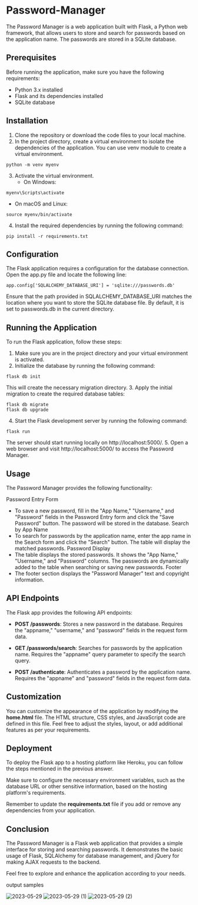 # Password-Manager

The Password Manager is a web application built with Flask, a Python web framework, that allows users to store and search for passwords based on the application name. The passwords are stored in a SQLite database.

## Prerequisites

Before running the application, make sure you have the following requirements:

* Python 3.x installed
* Flask and its dependencies installed
* SQLite database

## Installation

1. Clone the repository or download the code files to your local machine.
2. In the project directory, create a virtual environment to isolate the dependencies of the application. You can use venv module to create a virtual environment.
```
python -m venv myenv
```
3. Activate the virtual environment.
   * On Windows:
```
myenv\Scripts\activate
```
   * On macOS and Linux:
```
source myenv/bin/activate
```
4. Install the required dependencies by running the following command:
```
pip install -r requirements.txt
```

## Configuration
The Flask application requires a configuration for the database connection. Open the app.py file and locate the following line:
```
app.config['SQLALCHEMY_DATABASE_URI'] = 'sqlite:///passwords.db'
```
Ensure that the path provided in SQLALCHEMY_DATABASE_URI matches the location where you want to store the SQLite database file. By default, it is set to passwords.db in the current directory.

## Running the Application
To run the Flask application, follow these steps:

1. Make sure you are in the project directory and your virtual environment is activated.
2. Initialize the database by running the following command:
```
flask db init
```
This will create the necessary migration directory.
3. Apply the initial migration to create the required database tables:
```
flask db migrate
flask db upgrade
```
4. Start the Flask development server by running the following command:
```
flask run
```
The server should start running locally on http://localhost:5000/.
5. Open a web browser and visit http://localhost:5000/ to access the Password Manager.

## Usage
The Password Manager provides the following functionality:

Password Entry Form
* To save a new password, fill in the "App Name," "Username," and "Password" fields in the Password Entry form and click the "Save Password" button. The password will be stored in the database.
Search by App Name
* To search for passwords by the application name, enter the app name in the Search form and click the "Search" button. The table will display the matched passwords.
Password Display
* The table displays the stored passwords. It shows the "App Name," "Username," and "Password" columns. The passwords are dynamically added to the table when searching or saving new passwords.
Footer
* The footer section displays the "Password Manager" text and copyright information.

## API Endpoints
The Flask app provides the following API endpoints:

* **POST /passwords**: Stores a new password in the database. Requires the "appname," "username," and "password" fields in the request form data.

* **GET /passwords/search**: Searches for passwords by the application name. Requires the "appname" query parameter to specify the search query.

* **POST /authenticate**: Authenticates a password by the application name. Requires the "appname" and "password" fields in the request form data.


## Customization
You can customize the appearance of the application by modifying the **home.html** file. The HTML structure, CSS styles, and JavaScript code are defined in this file. Feel free to adjust the styles, layout, or add additional features as per your requirements.

## Deployment
To deploy the Flask app to a hosting platform like Heroku, you can follow the steps mentioned in the previous answer.

Make sure to configure the necessary environment variables, such as the database URL or other sensitive information, based on the hosting platform's requirements.

Remember to update the **requirements.txt** file if you add or remove any dependencies from your application.

## Conclusion
The Password Manager is a Flask web application that provides a simple interface for storing and searching passwords. It demonstrates the basic usage of Flask, SQLAlchemy for database management, and jQuery for making AJAX requests to the backend.

Feel free to explore and enhance the application according to your needs.


output samples

![2023-05-29](https://github.com/akhilathuluri/Password-Manager/assets/89147384/7d7e4f67-d47e-4799-9dda-f5b15ab2968d)
![2023-05-29 (1)](https://github.com/akhilathuluri/Password-Manager/assets/89147384/b6105885-276f-431d-b61d-65adda9a2e4f)
![2023-05-29 (2)](https://github.com/akhilathuluri/Password-Manager/assets/89147384/f9ecb7f0-301e-4288-a7a2-27fbe1f00a79)
